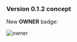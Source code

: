 ### Version 0.1.2 concept

New **OWNER** badge:

![owner](https://user-images.githubusercontent.com/69461129/170703219-b4acd92b-1336-417b-94f8-575341f494a3.png)
